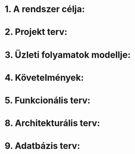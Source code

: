 # 1. A rendszer célja:
# 2. Projekt terv:
# 3. Üzleti folyamatok modellje:
# 4. Követelmények:
# 5. Funkcionális terv:
# 8. Architekturális terv:
# 9. Adatbázis terv: